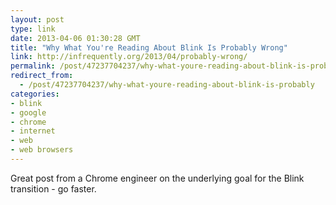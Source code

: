```yaml
---
layout: post
type: link
date: 2013-04-06 01:30:28 GMT
title: "Why What You're Reading About Blink Is Probably Wrong"
link: http://infrequently.org/2013/04/probably-wrong/
permalink: /post/47237704237/why-what-youre-reading-about-blink-is-probably
redirect_from: 
  - /post/47237704237/why-what-youre-reading-about-blink-is-probably
categories:
- blink
- google
- chrome
- internet
- web
- web browsers
---
```

Great post from a Chrome engineer on the underlying goal for the Blink transition - go faster.